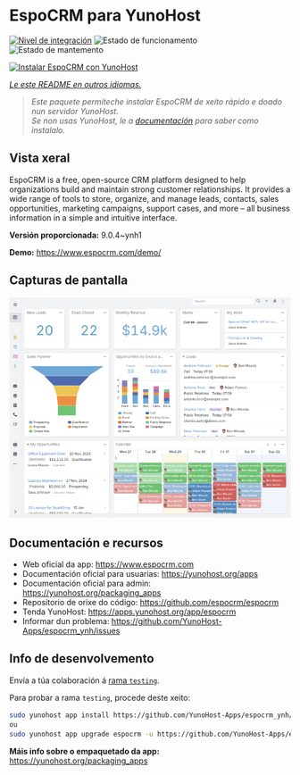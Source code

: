 <!--
NOTA: Este README foi creado automáticamente por <https://github.com/YunoHost/apps/tree/master/tools/readme_generator>
NON debe editarse manualmente.
-->

# EspoCRM para YunoHost

[![Nivel de integración](https://apps.yunohost.org/badge/integration/espocrm)](https://ci-apps.yunohost.org/ci/apps/espocrm/)
![Estado de funcionamento](https://apps.yunohost.org/badge/state/espocrm)
![Estado de mantemento](https://apps.yunohost.org/badge/maintained/espocrm)

[![Instalar EspoCRM con YunoHost](https://install-app.yunohost.org/install-with-yunohost.svg)](https://install-app.yunohost.org/?app=espocrm)

*[Le este README en outros idiomas.](./ALL_README.md)*

> *Este paquete permíteche instalar EspoCRM de xeito rápido e doado nun servidor YunoHost.*  
> *Se non usas YunoHost, le a [documentación](https://yunohost.org/install) para saber como instalalo.*

## Vista xeral

EspoCRM is a free, open-source CRM platform designed to help organizations build and maintain strong customer relationships. It provides a wide range of tools to store, organize, and manage leads, contacts, sales opportunities, marketing campaigns, support cases, and more – all business information in a simple and intuitive interface.


**Versión proporcionada:** 9.0.4~ynh1

**Demo:** <https://www.espocrm.com/demo/>

## Capturas de pantalla

![Captura de pantalla de EspoCRM](./doc/screenshots/screenshot.png)

## Documentación e recursos

- Web oficial da app: <https://www.espocrm.com>
- Documentación oficial para usuarias: <https://yunohost.org/apps>
- Documentación oficial para admin: <https://yunohost.org/packaging_apps>
- Repositorio de orixe do código: <https://github.com/espocrm/espocrm>
- Tenda YunoHost: <https://apps.yunohost.org/app/espocrm>
- Informar dun problema: <https://github.com/YunoHost-Apps/espocrm_ynh/issues>

## Info de desenvolvemento

Envía a túa colaboración á [rama `testing`](https://github.com/YunoHost-Apps/espocrm_ynh/tree/testing).

Para probar a rama `testing`, procede deste xeito:

```bash
sudo yunohost app install https://github.com/YunoHost-Apps/espocrm_ynh/tree/testing --debug
ou
sudo yunohost app upgrade espocrm -u https://github.com/YunoHost-Apps/espocrm_ynh/tree/testing --debug
```

**Máis info sobre o empaquetado da app:** <https://yunohost.org/packaging_apps>
